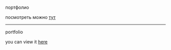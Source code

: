 портфолио

посмотреть можно [тут](https://natalielinen.github.io/portfolio/)

------------------------------------------------------------------------------------------
portfolio

you can view it [here](https://natalielinen.github.io/portfolio/)
